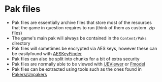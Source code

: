 # Pak files
- Pak files are essentially archive files that store most of the resources that the game in question requires to run (think of them as custom .zip files)
- The game's main pak will always be contained in the `Content/Paks` directory
- Pak files will sometimes be encrypted via AES keys, however these can be easilyfound  with [AESKeyFinder](https://zenhax.com/viewtopic.php?t=9407&start=20)
- Pak files can also be split into chunks for a bit of extra security
- Pak files are normally able to be viewed with [UEViewer](https://www.gildor.org/en/projects/umodel) or [Fmodel](https://fmodel.app/)
- Pak files can be extracted using tools such as the ones found in [Pakers/Unpakers](../Tools/Pakers.md)